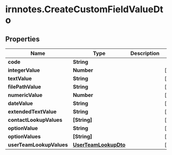 # irnnotes.CreateCustomFieldValueDto

## Properties

Name | Type | Description | Notes
------------ | ------------- | ------------- | -------------
**code** | **String** |  | 
**integerValue** | **Number** |  | [optional] 
**textValue** | **String** |  | [optional] 
**filePathValue** | **String** |  | [optional] 
**numericValue** | **Number** |  | [optional] 
**dateValue** | **String** |  | [optional] 
**extendedTextValue** | **String** |  | [optional] 
**contactLookupValues** | **[String]** |  | [optional] 
**optionValue** | **String** |  | [optional] 
**optionValues** | **[String]** |  | [optional] 
**userTeamLookupValues** | [**UserTeamLookupDto**](UserTeamLookupDto.md) |  | [optional] 


